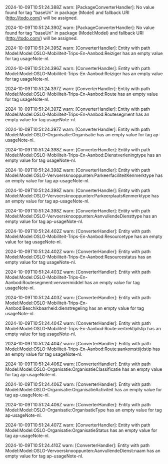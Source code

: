 2024-10-09T10:51:24.388Z warn: [PackageConverterHandler]: No value found for tag "baseUri" in package (Model) and fallback URI (http://todo.com/) will be assigned.

2024-10-09T10:51:24.390Z warn: [PackageConverterHandler]: No value found for tag "baseUri" in package (Model:Model) and fallback URI (http://todo.com/) will be assigned.

2024-10-09T10:51:24.395Z warn: [ConverterHandler]: Entity with path Model:Model:OSLO-Mobiliteit-Trips-En-Aanbod:Reiziger has an empty value for tag usageNote-nl.

2024-10-09T10:51:24.396Z warn: [ConverterHandler]: Entity with path Model:Model:OSLO-Mobiliteit-Trips-En-Aanbod:Reiziger has an empty value for tag usageNote-nl.

2024-10-09T10:51:24.397Z warn: [ConverterHandler]: Entity with path Model:Model:OSLO-Mobiliteit-Trips-En-Aanbod:Route has an empty value for tag usageNote-nl.

2024-10-09T10:51:24.397Z warn: [ConverterHandler]: Entity with path Model:Model:OSLO-Mobiliteit-Trips-En-Aanbod:Routesegment has an empty value for tag usageNote-nl.

2024-10-09T10:51:24.397Z warn: [ConverterHandler]: Entity with path Model:Model:OSLO-Organisatie:Organisatie has an empty value for tag ap-usageNote-nl.

2024-10-09T10:51:24.398Z warn: [ConverterHandler]: Entity with path Model:Model:OSLO-Mobiliteit-Trips-En-Aanbod:Dienstverleningtype has an empty value for tag usageNote-nl.

2024-10-09T10:51:24.398Z warn: [ConverterHandler]: Entity with path Model:Model:OSLO-Vervoersknooppunten:ParkeerfaciliteitKenmerktype has an empty value for tag ap-usageNote-nl.

2024-10-09T10:51:24.398Z warn: [ConverterHandler]: Entity with path Model:Model:OSLO-Vervoersknooppunten:ParkeerplaatsKenmerktype has an empty value for tag ap-usageNote-nl.

2024-10-09T10:51:24.398Z warn: [ConverterHandler]: Entity with path Model:Model:OSLO-Vervoersknooppunten:AanvullendeDiensttype has an empty value for tag ap-usageNote-nl.

2024-10-09T10:51:24.402Z warn: [ConverterHandler]: Entity with path Model:Model:OSLO-Mobiliteit-Trips-En-Aanbod:Resourcetype has an empty value for tag usageNote-nl.

2024-10-09T10:51:24.402Z warn: [ConverterHandler]: Entity with path Model:Model:OSLO-Mobiliteit-Trips-En-Aanbod:Resourcestatus has an empty value for tag usageNote-nl.

2024-10-09T10:51:24.403Z warn: [ConverterHandler]: Entity with path Model:Model:OSLO-Mobiliteit-Trips-En-Aanbod:Routesegment:vervoermiddel has an empty value for tag usageNote-nl.

2024-10-09T10:51:24.403Z warn: [ConverterHandler]: Entity with path Model:Model:OSLO-Mobiliteit-Trips-En-Aanbod:Beschikbaarheid:dienstregeling has an empty value for tag usageNote-nl.

2024-10-09T10:51:24.404Z warn: [ConverterHandler]: Entity with path Model:Model:OSLO-Mobiliteit-Trips-En-Aanbod:Route:vertrektijdstip has an empty value for tag usageNote-nl.

2024-10-09T10:51:24.404Z warn: [ConverterHandler]: Entity with path Model:Model:OSLO-Mobiliteit-Trips-En-Aanbod:Route:aankomsttijdstip has an empty value for tag usageNote-nl.

2024-10-09T10:51:24.406Z warn: [ConverterHandler]: Entity with path Model:Model:OSLO-Organisatie:OrganisatieClassificatie has an empty value for tag ap-usageNote-nl.

2024-10-09T10:51:24.406Z warn: [ConverterHandler]: Entity with path Model:Model:OSLO-Organisatie:OrganisatieActiviteit has an empty value for tag ap-usageNote-nl.

2024-10-09T10:51:24.406Z warn: [ConverterHandler]: Entity with path Model:Model:OSLO-Organisatie:OrganisatieType has an empty value for tag ap-usageNote-nl.

2024-10-09T10:51:24.407Z warn: [ConverterHandler]: Entity with path Model:Model:OSLO-Organisatie:OrganisatieStatus has an empty value for tag ap-usageNote-nl.

2024-10-09T10:51:24.410Z warn: [ConverterHandler]: Entity with path Model:Model:OSLO-Vervoersknooppunten:AanvullendeDienst:naam has an empty value for tag ap-usageNote-nl.

